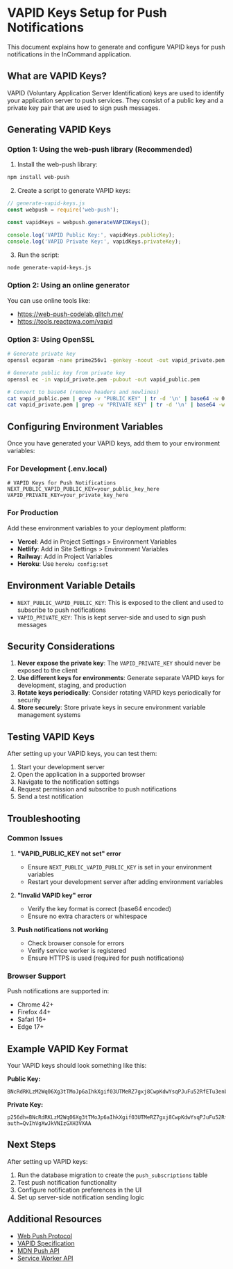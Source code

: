 # VAPID Keys Setup for Push Notifications

This document explains how to generate and configure VAPID keys for push notifications in the InCommand application.

## What are VAPID Keys?

VAPID (Voluntary Application Server Identification) keys are used to identify your application server to push services. They consist of a public key and a private key pair that are used to sign push messages.

## Generating VAPID Keys

### Option 1: Using the web-push library (Recommended)

1. Install the web-push library:
```bash
npm install web-push
```

2. Create a script to generate VAPID keys:
```javascript
// generate-vapid-keys.js
const webpush = require('web-push');

const vapidKeys = webpush.generateVAPIDKeys();

console.log('VAPID Public Key:', vapidKeys.publicKey);
console.log('VAPID Private Key:', vapidKeys.privateKey);
```

3. Run the script:
```bash
node generate-vapid-keys.js
```

### Option 2: Using an online generator

You can use online tools like:
- https://web-push-codelab.glitch.me/
- https://tools.reactpwa.com/vapid

### Option 3: Using OpenSSL

```bash
# Generate private key
openssl ecparam -name prime256v1 -genkey -noout -out vapid_private.pem

# Generate public key from private key
openssl ec -in vapid_private.pem -pubout -out vapid_public.pem

# Convert to base64 (remove headers and newlines)
cat vapid_public.pem | grep -v "PUBLIC KEY" | tr -d '\n' | base64 -w 0
cat vapid_private.pem | grep -v "PRIVATE KEY" | tr -d '\n' | base64 -w 0
```

## Configuring Environment Variables

Once you have generated your VAPID keys, add them to your environment variables:

### For Development (.env.local)
```env
# VAPID Keys for Push Notifications
NEXT_PUBLIC_VAPID_PUBLIC_KEY=your_public_key_here
VAPID_PRIVATE_KEY=your_private_key_here
```

### For Production
Add these environment variables to your deployment platform:

- **Vercel**: Add in Project Settings > Environment Variables
- **Netlify**: Add in Site Settings > Environment Variables
- **Railway**: Add in Project Variables
- **Heroku**: Use `heroku config:set`

## Environment Variable Details

- `NEXT_PUBLIC_VAPID_PUBLIC_KEY`: This is exposed to the client and used to subscribe to push notifications
- `VAPID_PRIVATE_KEY`: This is kept server-side and used to sign push messages

## Security Considerations

1. **Never expose the private key**: The `VAPID_PRIVATE_KEY` should never be exposed to the client
2. **Use different keys for environments**: Generate separate VAPID keys for development, staging, and production
3. **Rotate keys periodically**: Consider rotating VAPID keys periodically for security
4. **Store securely**: Store private keys in secure environment variable management systems

## Testing VAPID Keys

After setting up your VAPID keys, you can test them:

1. Start your development server
2. Open the application in a supported browser
3. Navigate to the notification settings
4. Request permission and subscribe to push notifications
5. Send a test notification

## Troubleshooting

### Common Issues

1. **"VAPID_PUBLIC_KEY not set" error**
   - Ensure `NEXT_PUBLIC_VAPID_PUBLIC_KEY` is set in your environment variables
   - Restart your development server after adding environment variables

2. **"Invalid VAPID key" error**
   - Verify the key format is correct (base64 encoded)
   - Ensure no extra characters or whitespace

3. **Push notifications not working**
   - Check browser console for errors
   - Verify service worker is registered
   - Ensure HTTPS is used (required for push notifications)

### Browser Support

Push notifications are supported in:
- Chrome 42+
- Firefox 44+
- Safari 16+
- Edge 17+

## Example VAPID Key Format

Your VAPID keys should look something like this:

**Public Key:**
```
BNcRdRKLzM2Wq06Xg3tTMoJp6aIhkXgif03UTMeRZ7gxj8CwpKdwYsqPJuFu52RfETu3enb63nYBTDv9H3aKxsE
```

**Private Key:**
```
p256dh=BNcRdRKLzM2Wq06Xg3tTMoJp6aIhkXgif03UTMeRZ7gxj8CwpKdwYsqPJuFu52RfETu3enb63nYBTDv9H3aKxsE
auth=QvIhVgXwJkVNIzGXH3VXAA
```

## Next Steps

After setting up VAPID keys:

1. Run the database migration to create the `push_subscriptions` table
2. Test push notification functionality
3. Configure notification preferences in the UI
4. Set up server-side notification sending logic

## Additional Resources

- [Web Push Protocol](https://tools.ietf.org/html/rfc8030)
- [VAPID Specification](https://tools.ietf.org/html/rfc8292)
- [MDN Push API](https://developer.mozilla.org/en-US/docs/Web/API/Push_API)
- [Service Worker API](https://developer.mozilla.org/en-US/docs/Web/API/Service_Worker_API)
